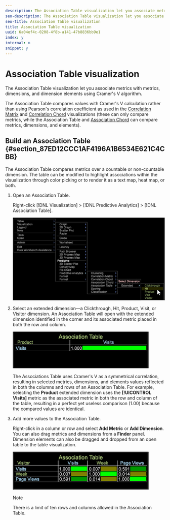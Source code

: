 ```yaml
---
description: The Association Table visualization let you associate metrics with metrics, dimensions, and dimension elements using Cramer's V algorithm.
seo-description: The Association Table visualization let you associate metrics with metrics, dimensions, and dimension elements using Cramer's V algorithm.
seo-title: Association Table visualization
title: Association Table visualization
uuid: 6a04ef4c-0208-4f8b-a141-47b8836bb9e1
index: y
internal: n
snippet: y
---
```


# Association Table visualization

The Association Table visualization let you associate metrics with metrics, dimensions, and dimension elements using Cramer's V algorithm.

The Association Table compares values with Cramer's V calculation rather than using Pearson's correlation coefficient as used in the [Correlation Matrix](https://marketing.adobe.com/resources/help/en_US/insight/client/?f=c_correlation_analysis) and [Correlation Chord](https://marketing.adobe.com/resources/help/en_US/insight/client/?f=c_chord_visualization) visualizations (these can only compare metrics, while the Association Table and [Association Chord](../c-analysis-vis/associations-chord.md#concept_51D0BDA998474DD5946CC2A9B8393445) can compare metrics, dimensions, and elements).

## Build an Association Table {#section_87ED12CCC1AF4196A1B6534E621C4CBB}

The Association Table compares metrics over a countable or non-countable dimension. The table can be modified to highlight associations within the visualization through color picking or to render it as a text map, heat map, or both.

1. Open an Association Table.

   Right-click [!DNL Visualization] > [!DNL Predictive Analytics] > [!DNL Association Table].

   ![](assets/association_table.png)

1. Select an extended dimension—a Clickthrough, Hit, Product, Visit, or Visitor dimension. An Association Table will open with the extended dimension identified in the corner and its associated metric placed in both the row and column.

   ![](assets/association_table1.png)

   The Associations Table uses Cramer's V as a symmetrical correlation, resulting in selected metrics, dimensions, and elements values reflected in both the columns and rows of an Association Table. For example, selecting the **Product** extended dimension uses the **[!UICONTROL Visits]** metric as the associated metric in both the row and column of the table, resulting in a perfect yet useless comparison (1.00) because the compared values are identical. 

1. Add more values to the Association Table.

   Right-click in a column or row and select **Add Metric** or **Add Dimension**. You can also drag metrics and dimensions from a **Finder** panel. Dimension elements can also be dragged and dropped from an open table to the table visualization.

   ![](assets/association_table2.png)

   >[!NOTE]
   >
   >There is a limit of ten rows and columns allowed in the Association Table.

